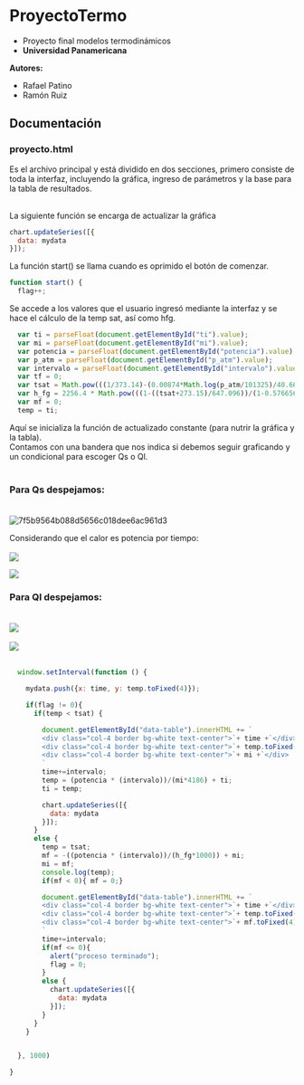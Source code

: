 # ProyectoTermo
- Proyecto final modelos termodinámicos <br>
- <b>Universidad Panamericana</b> <br>

<b>Autores:</b> <br>
- Rafael Patino
- Ramón Ruiz

## Documentación

### proyecto.html
Es el archivo principal y está dividido en dos secciones, primero consiste de toda la interfaz, incluyendo la gráfica, ingreso de parámetros y la base para la tabla de resultados. <br><br>


La siguiente función se encarga de actualizar la gráfica
``` Javascript
chart.updateSeries([{
  data: mydata
}]);
```
La función start() se llama cuando es oprimido el botón de comenzar.
``` Javascript
function start() {
  flag++;

```
Se accede a los valores que el usuario ingresó mediante la interfaz y se hace el cálculo de la temp sat, así como hfg.
``` Javascript
  var ti = parseFloat(document.getElementById("ti").value);
  var mi = parseFloat(document.getElementById("mi").value);
  var potencia = parseFloat(document.getElementById("potencia").value);
  var p_atm = parseFloat(document.getElementById("p_atm").value);
  var intervalo = parseFloat(document.getElementById("intervalo").value);
  var tf = 0;
  var tsat = Math.pow(((1/373.14)-(0.00874*Math.log(p_atm/101325)/40.66)),-1) - 273.15;
  var h_fg = 2256.4 * Math.pow(((1-((tsat+273.15)/647.096))/(1-0.57665623)),0.375);
  var mf = 0;
  temp = ti;

```
Aquí se inicializa la función de actualizado constante (para nutrir la gráfica y la tabla). <br>
Contamos con una bandera que nos indica si debemos seguir graficando y un condicional para escoger Qs o Ql. <br><br>

### Para Qs despejamos:<br><br>
<img src="https://i.ibb.co/DgX4cbL/7f5b9564b088d5656c018dee6ac961d3.png" alt="7f5b9564b088d5656c018dee6ac961d3" border="0"><br>

  
Considerando que el calor es potencia por tiempo:<br><br>
<img src="http://latex2png.com/pngs/c0fb2692b7ad5b3f3266a59af89116a2.png" border="0"><br>

<img src="http://latex2png.com/pngs/f4a2167af55531928ba5d04ebcb6730f.png" border="0"><br>


### Para Ql despejamos:<br><br>
<img src="http://latex2png.com/pngs/c4ca1a7d6b93f3b95374de946834dd81.png" border="0"><br><br>
<img src="http://latex2png.com/pngs/b2e1972a78258878066118821d031a3a.png" border="0"><br><br>


``` Javascript
  window.setInterval(function () {

    mydata.push({x: time, y: temp.toFixed(4)});

    if(flag != 0){
      if(temp < tsat) {

        document.getElementById("data-table").innerHTML += `
        <div class="col-4 border bg-white text-center">`+ time +`</div>
        <div class="col-4 border bg-white text-center">`+ temp.toFixed(4) +`</div>
        <div class="col-4 border bg-white text-center">`+ mi +`</div>
        `
        time+=intervalo;
        temp = (potencia * (intervalo))/(mi*4186) + ti;
        ti = temp;

        chart.updateSeries([{
          data: mydata
        }]);
      }
      else {
        temp = tsat;
        mf = -((potencia * (intervalo))/(h_fg*1000)) + mi;
        mi = mf;
        console.log(temp);
        if(mf < 0){ mf = 0;}

        document.getElementById("data-table").innerHTML += `
        <div class="col-4 border bg-white text-center">`+ time +`</div>
        <div class="col-4 border bg-white text-center">`+ temp.toFixed(4) +`</div>
        <div class="col-4 border bg-white text-center">`+ mf.toFixed(4) +`</div>
        `
        time+=intervalo;
        if(mf <= 0){
          alert("proceso terminado");
          flag = 0;
        }
        else {
          chart.updateSeries([{
            data: mydata
          }]);
        }
      }
    }


  }, 1000)

}

```
